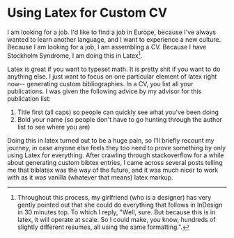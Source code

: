 # Using Latex for Custom CV 


I am looking for a job. I'd like to find a job in Europe, because I've always wanted to learn another language, and I want to experience a new culture. Because I am looking for a job, I am assembling a CV. Because I have Stockholm Syndrome, I am doing this in Latex[^1].

Latex is great if you want to typeset math. It is pretty shit if you want to do anything else. I just want to focus on one particular element of latex right now-- generating custom bibliographies. In a CV, you list all your publications. I was given the following advice by my advisor for this publication list:
1. Title first (all caps) so people can quickly see what you've been doing
2. Bold your name (so people don't have to go hunting through the author list to see where you are)

Doing this in latex turned out to be a huge pain, so I'll briefly recount my journey, in case anyone else feels they too need to prove something by only using Latex for everything. After crawling through stackoverflow for a while about generating custom bibtex entries, I came across several posts telling me that biblatex was the way of the future, and it was much nicer to work with as it was vanilla (whatever that means) latex markup. 




[^1]: Throughout this process, my girlfriend (who is a designer) has very gently pointed out that she could do everything that follows in InDesign in 30 minutes top. To which I reply, "Well, sure. But because this is in latex, it will operate at scale. So I could make, you know, hundreds of slightly different resumes, all using the same formatting.". 
